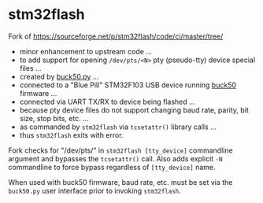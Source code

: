 stm32flash
==========

Fork of <https://sourceforge.net/p/stm32flash/code/ci/master/tree/>

* minor enhancement to upstream code ...
* to add support for opening `/dev/pts/<N>` pty (pseudo-tty) device special files ...
* created by [buck50.py](https://github.com/thanks4opensource/buck50/blob/master/build/buck50.py) ...
* connected to a "Blue Pill" STM32F103 USB device running [buck50](https://github.com/thanks4opensource/buck50) firmware ...
* connected via UART TX/RX to device being flashed ...
* because pty device files do not support changing baud rate, parity, bit size, stop bits, etc. ...
* as commanded by `stm32flash` via `tcsetattr()` library calls ...
* thus `stm32flash` exits with error.

Fork checks for "/dev/pts/" in `stm32flash [tty_device]` commandline argument and bypasses the `tcsetattr()` call. Also adds explicit `-N` commandline to force bypass regardless of `[tty_device]` name.

When used with buck50 firmware, baud rate, etc. must be set via the `buck50.py` user interface prior to invoking `stm32flash`.
